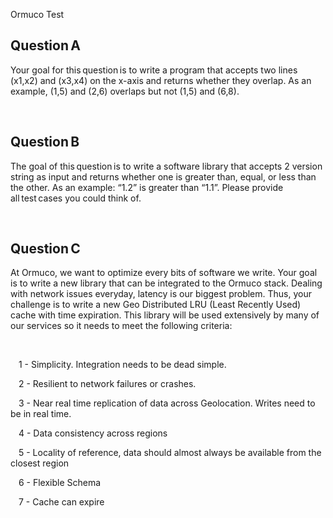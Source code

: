 Ormuco Test

## Question A 

Your goal for this question is to write a program that accepts two lines (x1,x2) and (x3,x4) on the x-axis and returns whether they overlap. As an example, (1,5) and (2,6) overlaps but not (1,5) and (6,8). 

  

## Question B 

The goal of this question is to write a software library that accepts 2 version string as input and returns whether one is greater than, equal, or less than the other. As an example: “1.2” is greater than “1.1”. Please provide all test cases you could think of. 

  

## Question C 

At Ormuco, we want to optimize every bits of software we write. Your goal is to write a new library that can be integrated to the Ormuco stack. Dealing with network issues everyday, latency is our biggest problem. Thus, your challenge is to write a new Geo Distributed LRU (Least Recently Used) cache with time expiration. This library will be used extensively by many of our services so it needs to meet the following criteria: 

  

    1 - Simplicity. Integration needs to be dead simple. 

    2 - Resilient to network failures or crashes. 

    3 - Near real time replication of data across Geolocation. Writes need to be in real time. 

    4 - Data consistency across regions 

    5 - Locality of reference, data should almost always be available from the closest region 

    6 - Flexible Schema 

    7 - Cache can expire  
